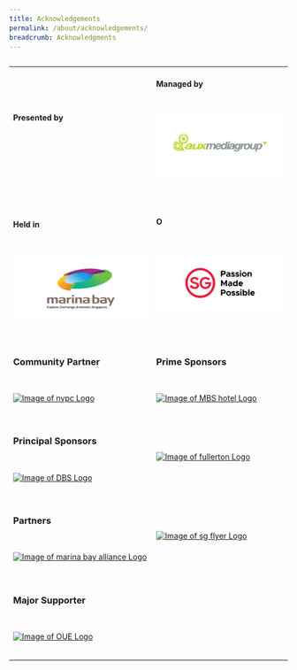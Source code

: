 ```yaml
---
title: Acknowledgements
permalink: /about/acknowledgements/
breadcrumb: Acknowledgments 
---
```

<table class="table-v">

<table style="width:100%">
    
<tr>
    <td>
      <h4>Presented by</h4>
      <br>
      <p><a href="https://github.com/isomerpages/ura-mbsc2021/blob/staging/images/ura.JPEG?raw=true" alt="Image of URA Logo"></a></p>
      <br>
      <br> 
    </td>
    <td>
      <h4>Managed by</h4>
      <br>
      <p><a href="http://www.aux.com.sg/"><img src="https://github.com/isomerpages/ura-mbsc2021/blob/staging/images/aux.JPEG?raw=true" alt="Image of AUX Logo"></a></p>
      <br>
      <br>    
<tr>
    <td>
      <h4>Held in</h4>
      <br>
      <p><a href="https://www.ura.gov.sg/Corporate/Get-Involved/Shape-A-Distinctive-City/Explore-Our-City/Marina-Bay"><img src="https://github.com/isomerpages/ura-mbsc2021/blob/staging/images/mbl.JPEG?raw=true" alt="Image of MBS Logo"></a></p>
    <br>
    </td>
    <td>
      <h4>O</h4>  
      <br>
      <p><a href="https://www.stb.gov.sg/content/stb/en.html"><img src="https://github.com/isomerpages/ura-mbsc2021/blob/staging/images/pmp.JPEG?raw=true" alt="Image of STB Logo"></a></p>
      <br>
      <br>   
<tr>
    <td>
      <h3>Community Partner</h3>
      <br>
      <p><a href="https://cityofgood.sg/"><img src="https://media.glassdoor.com/sqll/799048/national-volunteer-and-philanthropy-centre-squarelogo-1582694770862.png" alt="Image of nvpc Logo"></a></p>
      <br>
      </td>
      <td>
      <h3>Prime Sponsors</h3>
      <br>
      <p><a href="https://www.marinabaysands.com/"><img src="https://cpas.org.sg/wp-content/uploads/2019/05/MBS-Logo-600x600jpg.jpg" alt="Image of MBS hotel Logo"></a></p>
      <br>
<tr>   
    <td>
      <h3>Principal Sponsors</h3>
      <br>
      <p><a href="https://www.dbs.com/default.page?gclsrc=aw.ds&&scp=true&gclid=EAIaIQobChMIv5fMjOnA5QIVRyUrCh1DtAEAEAAYASAAEgI_VfD_BwE"><img src="https://d33wubrfki0l68.cloudfront.net/a464f805dffe460d4f34eb23650dd86c8217faae/5548b/images/logos/dbs.png" alt="Image of DBS Logo"></a></p>
    <br>
    </td>
    <td>
      <br>
      <p><a href="https://www.fullertonhotels.com/"><img src="https://photos.prnasia.com/prnvar/20181016/2269124-1LOGO" alt="Image of fullerton Logo"></a></p>
      <br>
      <br> 
<tr>        
    <td>
      <h3>Partners</h3>
      <br>
      <p><a href="https://marinabayalliance.com/"><img src="https://d33wubrfki0l68.cloudfront.net/90c629e216a98d389b5f105d7d07ed839a707cdf/9987e/images/pbid_sponsor_logo.png" alt="Image of marina bay alliance Logo"></a></p>
      <br>
    </td>
    <td>
      <br>
      <p><a href="https://www.singaporeflyer.com/"><img src="https://d33wubrfki0l68.cloudfront.net/0b336dab17b679529351cbfa349890e241828af2/8ee18/images/updated_sgflyersponsor_logo.png" alt="Image of sg flyer Logo"></a></p>
      <br>
      <br> 
     <tr>   
    <td>
      <h3>Major Supporter</h3>
      <br>
      <p><a href="https://oue.com.sg/"><img src="https://d33wubrfki0l68.cloudfront.net/f5e3dc8d94bbd9cad6420ed4a64ddc1ece69c90f/fe8d5/images/logos/oue.png" alt="Image of OUE Logo"></a></p>
    <br>
       
